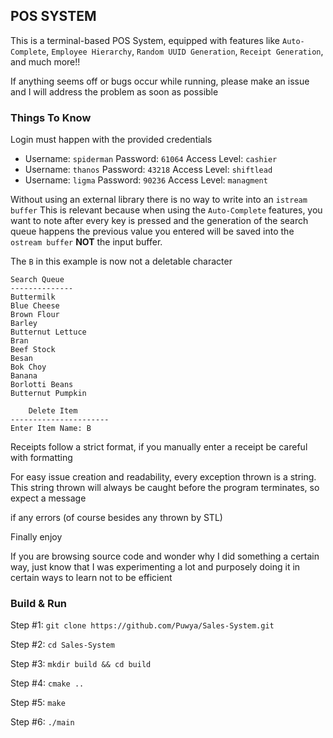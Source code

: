 ## POS SYSTEM

This is a terminal-based POS System, equipped with features like `Auto-Complete`, `Employee Hierarchy`, `Random UUID Generation`, `Receipt Generation`, and much more!!

If anything seems off or bugs occur while running, please make an issue and I will address the problem as soon as possible

### Things To Know

Login must happen with the provided credentials
- Username: `spiderman` Password: `61064` Access Level: `cashier`
- Username: `thanos` Password: `43218` Access Level: `shiftlead`
- Username: `ligma` Password: `90236` Access Level: `managment`

Without using an external library there is no way to write into an `istream buffer`
This is relevant because when using the `Auto-Complete` features, you want to note
after every key is pressed and the generation of the search queue happens the previous
value you entered will be saved into the `ostream buffer` **NOT** the input buffer.

The `B` in this example is now not a deletable character
```
Search Queue
--------------
Buttermilk
Blue Cheese
Brown Flour
Barley
Butternut Lettuce
Bran
Beef Stock
Besan
Bok Choy
Banana
Borlotti Beans
Butternut Pumpkin

    Delete Item
----------------------
Enter Item Name: B
```

Receipts follow a strict format, if you manually enter a receipt be careful with formatting

For easy issue creation and readability, every exception thrown is a string.
This string thrown will always be caught before the program terminates, so expect a message

if any errors (of course besides any thrown by STL)

Finally enjoy

If you are browsing source code and wonder why I did something a
certain way, just know that I was experimenting a lot and purposely doing it
in certain ways to learn not to be efficient


### Build & Run

Step #1: `git clone https://github.com/Puwya/Sales-System.git`

Step #2: `cd Sales-System`

Step #3: `mkdir build && cd build`

Step #4: `cmake ..`

Step #5: `make`

Step #6: `./main`